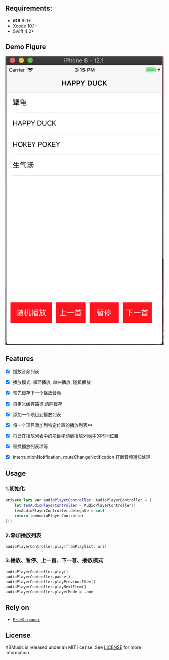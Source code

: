 ## Requirements:
- **iOS** 9.0+
- Xcode 10.1+
- Swift 4.2+

## Demo Figure
<p align="center">
<img src="https://github.com/LiuSky/XBMusic/blob/master/1.png?raw=true" title="演示图">
</p>


## Features
- [x] 播放音频列表
- [x] 播放模式: 循环播放, 单曲播放, 随机播放
- [x] 预先缓存下一个播放音频
- [x] 自定义缓存路径,清除缓存
- [x] 添加一个项目到播放列表
- [x] 将一个项目添加到特定位置的播放列表中
- [x] 将已在播放列表中的项目移动到播放列表中的不同位置
- [x] 替换播放列表项等
- [x] interruptionNotification, routeChangeNotification 打断音频通知处理


## Usage
### 1.初始化
```swift 
private lazy var audioPlayerController: AudioPlayerController = {
    let temAudioPlayerController = AudioPlayerController()
    temAudioPlayerController.delegate = self
    return temAudioPlayerController
}()
``` 

### 2.添加播放列表
```swift 
audioPlayerController.play(fromPlaylist: url)
```

### 3.播放、暂停、上一首、下一首、播放模式
```
audioPlayerController.play()
audioPlayerController.pause()
audioPlayerController.playPreviousItem()
audioPlayerController.playNextItem()
audioPlayerController.playerMode = .one
```

## Rely on
<ul>
<li><a href="https://github.com/muhku/FreeStreamer"><code>FreeStreamer</code></a></li>
</ul>

## License
XBMusic is released under an MIT license. See [LICENSE](LICENSE) for more information.